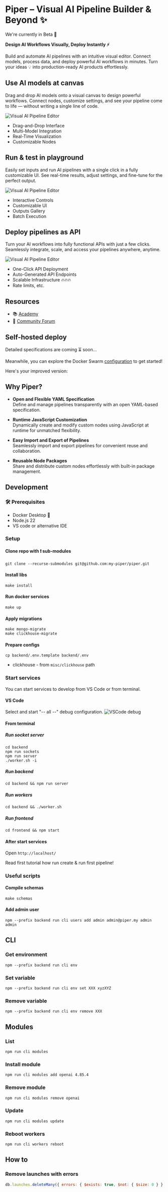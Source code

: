 # Piper – Visual AI Pipeline Builder & Beyond ✨

We're currently in Beta 🧪

**Design AI Workflows Visually, Deploy Instantly ⚡**

Build and automate AI pipelines with an intuitive visual editor.
Connect models, process data, and deploy powerful AI workflows in minutes.
Turn your ideas 💡 into production-ready AI products effortlessly.

## Use AI models at canvas

Drag and drop AI models onto a visual canvas to design powerful workflows. Connect nodes, customize settings, and see your pipeline come to life — without writing a single line of code.

![Visual AI Pipeline Editor](./assets/canvas.webp)

- Drag-and-Drop Interface
- Multi-Model Integration
- Real-Time Visualization
- Customizable Nodes

## Run & test in playground

Easily set inputs and run AI pipelines with a single click in a fully customizable UI. See real-time results, adjust settings, and fine-tune for the perfect output.

![Visual AI Pipeline Editor](./assets/playground.webp)

- Interactive Controls
- Customizable UI
- Outputs Gallery
- Batch Execution

## Deploy pipelines as API

Turn your AI workflows into fully functional APIs with just a few clicks. Seamlessly integrate, scale, and access your pipelines anywhere, anytime.

![Visual AI Pipeline Editor](./assets/api.webp)

- One-Click API Deployment
- Auto-Generated API Endpoints
- Scalable Infrastructure 🔥🔥🔥
- Rate limits, etc.

## Resources

- 📚 [Academy](https://huggingface.co/spaces/PiperMy/Academy)
- 👥 [Community Forum](https://github.com/my-piper/piper/discussions)

## Self-hosted deploy

Detailed specifications are coming ⏳ soon...

Meanwhile, you can explore the Docker Swarm [configuration](https://github.com/my-piper/piper-swarm) to get started!

Here's your improved version:

## Why Piper?

- **Open and Flexible YAML Specification**  
  Define and manage pipelines transparently with an open YAML-based specification.

- **Runtime JavaScript Customization**  
  Dynamically create and modify custom nodes using JavaScript at runtime for unmatched flexibility.

- **Easy Import and Export of Pipelines**  
  Seamlessly import and export pipelines for convenient reuse and collaboration.

- **Reusable Node Packages**  
  Share and distribute custom nodes effortlessly with built-in package management.

## Development

### 🛠️ Prerequisites

- Docker Desktop 🐳
- Node.js 22
- VS code or alternative IDE

### Setup

#### Clone repo with ❗️ sub-modules

```shell
git clone --recurse-submodules git@github.com:my-piper/piper.git
```

#### Install libs

```shell
make install
```

#### Run docker services

```shell
make up
```

#### Apply migrations

```shell
make mongo-migrate
make clickhouse-migrate
```

#### Prepare configs

```shell
cp backend/.env.template backend/.env
```

- clickhouse - from `misc/clickhouse` path

### Start services

You can start services to develop from VS Code or from terminal.

#### VS Code

Select and start "-- all --" debug configuration.
![VSCode debug](./assets/vscode-debug.webp)

#### From terminal

##### Run socket server

```shell
cd backend
npm run sockets
npm run server
./worker.sh -i
```

##### Run backend

```shell
cd backend && npm run server
```

##### Run workers

```shell
cd backend && ./worker.sh
```

##### Run frontend

```shell
cd frontend && npm start
```

#### After start services

Open `http://localhost/`

Read first tutorial how run create & run first pipeline!

### Useful scripts

#### Compile schemas

```shell
make schemas
```

#### Add admin user

```shell
npm --prefix backend run cli users add admin admin@piper.my admin admin
```

## CLI

### Get environment

```shell
npm --prefix backend run cli env
```

### Set variable

```shell
npm --prefix backend run cli env set XXX xyzXYZ
```

### Remove variable

```shell
npm --prefix backend run cli env remove XXX
```

## Modules

### List

```shell
npm run cli modules
```

### Install module

```shell
npm run cli modules add openai 4.85.4
```

### Remove module

```shell
npm run cli modules remove openai
```

### Update

```shell
npm run cli modules update
```

### Reboot workers

```shell
npm run cli workers reboot
```

## How to

### Remove launches with errors

```js
db.launches.deleteMany({ errors: { $exists: true, $not: { $size: 0 } } });
```
